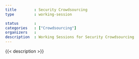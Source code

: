 ```yaml
---
title        : Security Crowdsourcing
type         : working-session

status       :
categories   : ["Crowdsourcing"]
organizers   : 
description  : Working Sessions for Security Crowdsourcing
---
```


{{< description >}}